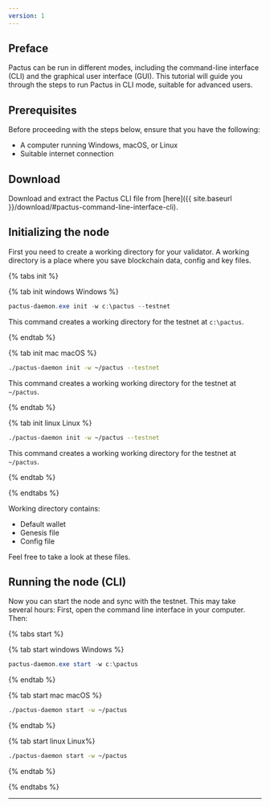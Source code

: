 ```yaml
---
version: 1
---
```


## Preface

Pactus can be run in different modes, including the command-line interface (CLI) and the graphical user interface (GUI).
This tutorial will guide you through the steps to run Pactus in CLI mode, suitable for advanced users.

## Prerequisites

Before proceeding with the steps below, ensure that you have the following:

- A computer running Windows, macOS, or Linux
- Suitable internet connection

## Download

Download and extract the Pactus CLI file from [here]({{ site.baseurl }}/download/#pactus-command-line-interface-cli).

## Initializing the node

First you need to create a working directory for your validator. A working directory is a place
where you save blockchain data, config and key files.

{% tabs init %}

{% tab init windows <i class="fa-brands fa-windows"></i> Windows %}

```powershell
pactus-daemon.exe init -w c:\pactus --testnet
```

This command creates a working directory for the testnet at `c:\pactus`.

{% endtab %}

{% tab init mac <i class="fa-brands fa-apple"></i> macOS %}

```bash
./pactus-daemon init -w ~/pactus --testnet
```

This command creates a working working directory for the testnet at `~/pactus`.

{% endtab %}

{% tab init linux <i class="fa-brands fa-linux"></i> Linux %}

```bash
./pactus-daemon init -w ~/pactus --testnet
```

This command creates a working working directory for the testnet at `~/pactus`.

{% endtab %}

{% endtabs %}

Working directory contains:

- Default wallet
- Genesis file
- Config file

Feel free to take a look at these files.

## Running the node (CLI)

Now you can start the node and sync with the testnet. This may take several hours:
First, open the command line interface in your computer. Then:

{% tabs start %}

{% tab start windows <i class="fa-brands fa-windows"></i> Windows %}

```powershell
pactus-daemon.exe start -w c:\pactus
```

{% endtab %}

{% tab start mac <i class="fa-brands fa-apple"></i> macOS %}

```bash
./pactus-daemon start -w ~/pactus
```

{% endtab %}

{% tab start linux <i class="fa-brands fa-linux"></i> Linux%}

```bash
./pactus-daemon start -w ~/pactus
```

{% endtab %}

{% endtabs %}

---
